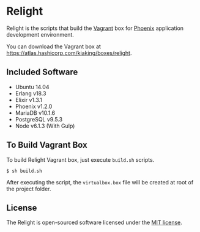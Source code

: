 # Relight

Relight is the scripts that build the [Vagrant](https://www.vagrantup.com) box for [Phoenix](http://www.phoenixframework.org) application development environment.

You can download the Vagrant box at https://atlas.hashicorp.com/kiaking/boxes/relight.

## Included Software

- Ubuntu 14.04
- Erlang v18.3
- Elixir v1.3.1
- Phoenix v1.2.0
- MariaDB v10.1.6
- PostgreSQL v9.5.3
- Node v6.1.3 (With Gulp)

## To Build Vagrant Box 

To build Relight Vagrant box, just execute `build.sh` scripts.

```shell
$ sh build.sh
```

After executing the script, the `virtualbox.box` file will be created at root of the project folder.

## License

The Relight is open-sourced software licensed under the [MIT license](LICENSE.md).
